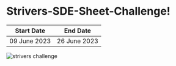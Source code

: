# Strivers-SDE-Sheet-Challenge!

| Start Date  | End Date     |
|-------------|--------------|
| 09 June 2023 | 26 June 2023 |


![strivers challenge](https://github.com/bhavyasharma1469/Strivers-SDE-Sheet-Challenge/assets/96409654/ed23d55b-0d5d-4482-8e0b-3f06a8f5ca9a)
